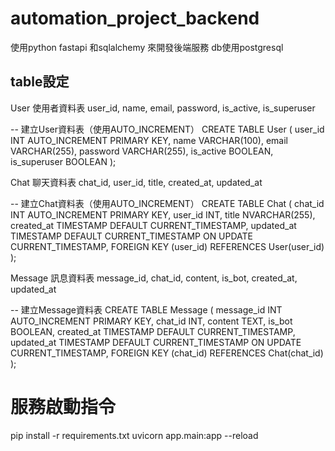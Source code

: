 # automation_project_backend

使用python fastapi 和sqlalchemy 來開發後端服務
db使用postgresql

## table設定
User 使用者資料表
user_id, name, email, password, is_active, is_superuser

-- 建立User資料表（使用AUTO_INCREMENT）
CREATE TABLE User (
    user_id INT AUTO_INCREMENT PRIMARY KEY,
    name VARCHAR(100),
    email VARCHAR(255),
    password VARCHAR(255),
    is_active BOOLEAN,
    is_superuser BOOLEAN
);

Chat 聊天資料表
chat_id, user_id, title, created_at, updated_at

-- 建立Chat資料表（使用AUTO_INCREMENT）
CREATE TABLE Chat (
    chat_id INT AUTO_INCREMENT PRIMARY KEY,
    user_id INT,
    title NVARCHAR(255),
    created_at TIMESTAMP DEFAULT CURRENT_TIMESTAMP,
    updated_at TIMESTAMP DEFAULT CURRENT_TIMESTAMP ON UPDATE CURRENT_TIMESTAMP,
    FOREIGN KEY (user_id) REFERENCES User(user_id)
);

Message 訊息資料表
message_id, chat_id, content, is_bot, created_at, updated_at

-- 建立Message資料表
CREATE TABLE Message (
    message_id INT AUTO_INCREMENT PRIMARY KEY,
    chat_id INT,
    content TEXT,
    is_bot BOOLEAN,
    created_at TIMESTAMP DEFAULT CURRENT_TIMESTAMP,
    updated_at TIMESTAMP DEFAULT CURRENT_TIMESTAMP ON UPDATE CURRENT_TIMESTAMP,
    FOREIGN KEY (chat_id) REFERENCES Chat(chat_id)
);

# 服務啟動指令
pip install -r requirements.txt
uvicorn app.main:app --reload





